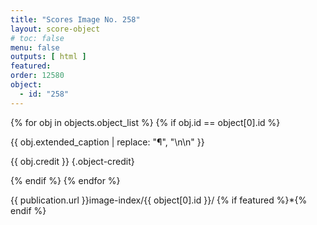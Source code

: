 ```yaml
---
title: "Scores Image No. 258"
layout: score-object
# toc: false
menu: false
outputs: [ html ]
featured: 
order: 12580
object:
  - id: "258"
---
```


{% for obj in objects.object_list %}
{% if obj.id == object[0].id %}

{{ obj.extended_caption | replace: "¶", "\n\n" }}

{{ obj.credit }} {.object-credit}

{% endif %}
{% endfor %}

<div class="object-credit object-url is-print-only">

{{ publication.url }}image-index/{{ object[0].id }}/ {% if featured %}*{% endif %}

</div>
